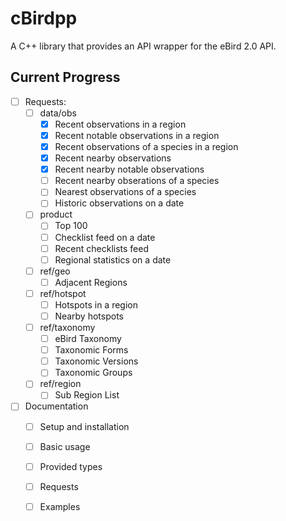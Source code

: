 # cBirdpp
A C++ library that provides an API wrapper for the eBird 2.0 API.

## Current Progress

- [ ] Requests:
  - [ ] data/obs
    - [x] Recent observations in a region
    - [x] Recent notable observations in a region
    - [x] Recent observations of a species in a region
    - [x] Recent nearby observations
    - [x] Recent nearby notable observations
    - [ ] Recent nearby obserations of a species
    - [ ] Nearest observations of a species
    - [ ] Historic observations on a date
  - [ ] product
    - [ ] Top 100
    - [ ] Checklist feed on a date
    - [ ] Recent checklists feed
    - [ ] Regional statistics on a date
  - [ ] ref/geo
    - [ ] Adjacent Regions
  - [ ] ref/hotspot
    - [ ] Hotspots in a region
    - [ ] Nearby hotspots
  - [ ] ref/taxonomy
    - [ ] eBird Taxonomy
    - [ ] Taxonomic Forms
    - [ ] Taxonomic Versions
    - [ ] Taxonomic Groups
  - [ ] ref/region
    - [ ] Sub Region List

- [ ] Documentation
  - [ ] Setup and installation
  - [ ] Basic usage
  - [ ] Provided types
  - [ ] Requests
  - [ ] Examples

